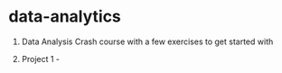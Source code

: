 # data-analytics


1. Data Analysis Crash course with a few exercises to get started with


2. Project 1 - 
